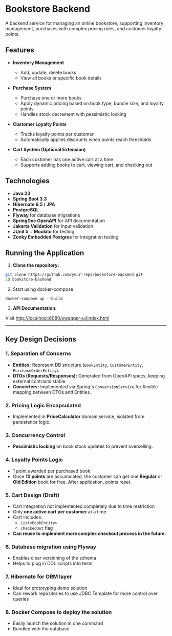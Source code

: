 # Bookstore Backend

A backend service for managing an online bookstore, supporting inventory management, purchases with complex pricing rules, and customer loyalty points.

## Features

- **Inventory Management**
    - Add, update, delete books
    - View all books or specific book details

- **Purchase System**
    - Purchase one or more books
    - Apply dynamic pricing based on book type, bundle size, and loyalty points
    - Handles stock decrement with pessimistic locking

- **Customer Loyalty Points**
    - Tracks loyalty points per customer
    - Automatically applies discounts when points reach thresholds

- **Cart System (Optional Extension)**
    - Each customer has one active cart at a time
    - Supports adding books to cart, viewing cart, and checking out

## Technologies

- **Java 23**
- **Spring Boot 3.3**
- **Hibernate 6.5 / JPA**
- **PostgreSQL**
- **Flyway** for database migrations
- **SpringDoc OpenAPI** for API documentation
- **Jakarta Validation** for input validation
- **JUnit 5** + **Mockito** for testing
- **Zonky Embedded Postgres** for integration testing

## Running the Application

1. **Clone the repository:**

```bash
git clone https://github.com/your-repo/bookstore-backend.git
cd bookstore-backend
```

2. Start using docker-compose

```docker-compose up --build```

3. **API Documentation:**

Visit [http://localhost:8080/swagger-ui/index.html](http://localhost:8080/swagger-ui/index.html)

---

## Key Design Decisions

### **1. Separation of Concerns**
- **Entities:** Represent DB structure (`BookEntity`, `CustomerEntity`, `PurchaseOrderEntity`).
- **DTOs (Requests/Responses):** Generated from OpenAPI specs, keeping external contracts stable.
- **Converters:** Implemented via Spring's `ConversionService` for flexible mapping between DTOs and Entities.

### **2. Pricing Logic Encapsulated**
- Implemented in **PriceCalculator** domain service, isolated from persistence logic.

### **3. Concurrency Control**
- **Pessimistic locking** on book stock updates to prevent overselling.

### **4. Loyalty Points Logic**
- 1 point awarded per purchased book.
- Once **10 points** are accumulated, the customer can get one **Regular** or **Old Edition** book for free. After application, points reset.

### **5. Cart Design (Draft)**
- Cart integration not implemented completely due to time restriction
- Only **one active cart per customer** at a time.
- Cart includes:
    - `List<BookEntity>`
    - `checkedOut` flag
- **Can reuse to implement more complex checkout process in the future**:

### **6. Database migration using Flyway**
- Enables clear versioning of the schema
- Helps to plug in DDL scripts into tests

### **7. Hibernate for ORM layer**
- Ideal for prototyping demo solution
- Can rework repositories to use JDBC Template for more control over queries

### **8. Docker Compose to deploy the solution**
- Easily launch the solution in one command
- Bundled with the database